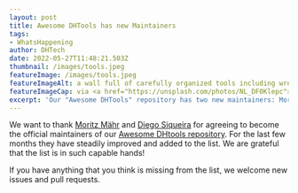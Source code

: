 ```yaml
---
layout: post
title: Awesome DHTools has new Maintainers
tags:
- WhatsHappening
author: DHTech
date: 2022-05-27T11:48:21.503Z
thumbnail: /images/tools.jpeg
featureImage: /images/tools.jpeg
featureImageAlt: a wall full of carefully organized tools including wrenches, hammers, saws
featureImageCap: via <a href="https://unsplash.com/photos/NL_DF0Klepc">unsplash</a>
excerpt: 'Our "Awesome DHTools" repository has two new maintainers: Moritz Mähr and Diego Siqueira!'
---
```


We want to thank [Moritz Mähr](https://github.com/maehr) and [Diego Siqueira](https://github.com/diegosiqueir4) for agreeing to become the official maintainers of our [Awesome DHtools repository](https://dh-tech.github.io/awesome-digital-humanities/). For the last few months they have steadily improved and added to the list. We are grateful that the list is in such capable hands!

If you have anything that you think is missing from the list, we welcome new issues and pull requests.
